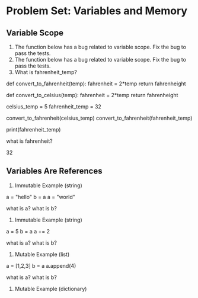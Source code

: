 # Problem Set: Variables and Memory

## Variable Scope
1. The function below has a bug related to variable scope. Fix the bug to pass the tests.
1. The function below has a bug related to variable scope. Fix the bug to pass the tests.
1. What is fahrenheit_temp?


def convert_to_fahrenheit(temp):
    fahrenheit = 2*temp
    return fahrenheight

def convert_to_celsius(temp):
    fahrenheit = 2*temp
    return fahrenheight

celsius_temp = 5
fahrenheit_temp = 32

convert_to_fahrenheit(celsius_temp)
convert_to_fahrenheit(fahrenheit_temp)

print(fahrenheit_temp)

what is fahrenheit?

32


## Variables Are References

1. Immutable Example (string)

a = "hello"
b = a
a = "world"

what is a? what is b?

1. Immutable Example (string)

a = 5
b = a
a += 2

what is a? what is b?

1. Mutable Example (list)

a = [1,2,3]
b = a
a.append(4)

what is a? what is b?

1. Mutable Example (dictionary)